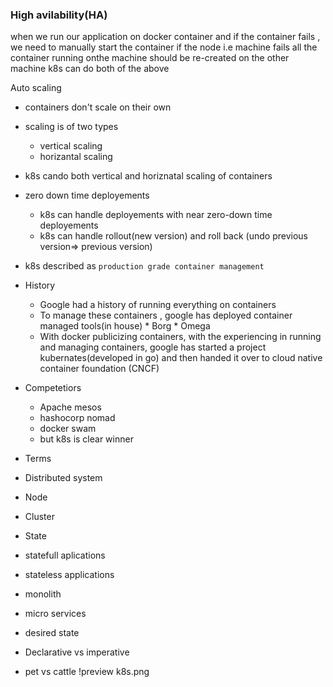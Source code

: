 ### High avilability(HA)
when we run our application on docker container and if the container fails , we need to manually start the container
if the node i.e machine fails all the container running onthe machine should be re-created on the other machine
k8s can do both of the above

Auto scaling 
  * containers don't scale on their own
  * scaling is of two types
      *  vertical scaling
      *  horizantal scaling
  *  k8s cando both vertical and horiznatal scaling of containers
* zero down time deployements
    * k8s can handle deployements with near zero-down time deployements
    * k8s can handle rollout(new version) and roll back (undo previous version=> previous version)
* k8s described as ` production grade container management `

* History
   * Google had a history of running everything on containers
   * To manage these containers , google has deployed container managed tools(in house)
         * Borg
         * Omega
   * With docker publicizing containers, with the experiencing in running and managing containers, google has started a project kubernates(developed in go) and then handed it over to cloud native container foundation (CNCF)

* Competetiors
    * Apache mesos
    * hashocorp nomad
    * docker swam 
    * but k8s is clear winner
* Terms
* Distributed system
* Node
* Cluster
* State
* statefull aplications
* stateless applications
* monolith 
* micro services
* desired state
* Declarative vs imperative
* pet vs cattle
!preview k8s.png
